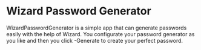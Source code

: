 # Wizard Password Generator

WizardPasswordGenerator is a simple app that can generate passwords easily with the help of Wizard.
You configurate your password generator as you like and then you click -Generate to create your perfect password.
